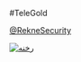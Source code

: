 #TeleGold

[@RekneSecurity](https://telegram.me/RekeneSecurity)

<a href="http://uupload.ir/view/8cc_photo_۲۰۱۸-۰۴-۲۴_۲۳-۱۹-۴۸.jpg" target="_blank"><img src="http://uupload.ir/view/8cc_photo_۲۰۱۸-۰۴-۲۴_۲۳-۱۹-۴۸.jpg" border="0" alt="رخنه" /></a>
